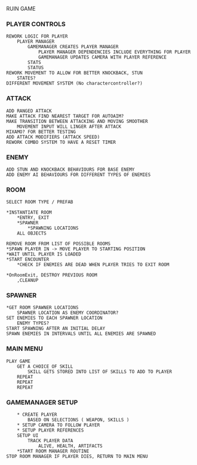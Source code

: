 RUIN GAME

### PLAYER CONTROLS

	REWORK LOGIC FOR PLAYER
		PLAYER MANAGER
			GAMEMANAGER CREATES PLAYER MANAGER
				PLAYER MANAGER DEPENDENCIES INCLUDE EVERYTHING FOR PLAYER
				GAMEMANAGER UPDATES CAMERA WITH PLAYER REFERENCE
			STATS
			STATUS
	REWORK MOVEMENT TO ALLOW FOR BETTER KNOCKBACK, STUN
		STATES?
	DIFFERENT MOVEMENT SYSTEM (No charactercontroller?)

### ATTACK

	ADD RANGED ATTACK
	MAKE ATTACK FIND NEAREST TARGET FOR AUTOAIM?
	MAKE TRANSITION BETWEEN ATTACKING AND MOVING SMOOTHER
		MOVEMENT INPUT WILL LINGER AFTER ATTACK
	MIXAMO? FOR BETTER TESTING
	ADD ATTACK MODIFIERS (ATTACK SPEED)
	REWORK COMBO SYSTEM TO HAVE A RESET TIMER
	
	
### ENEMY
	
	ADD STUN AND KNOCKBACK BEHAVIOURS FOR BASE ENEMY
	ADD ENEMY AI BEHAVIOURS FOR DIFFERENT TYPES OF ENEMIES


### ROOM
	
	SELECT ROOM TYPE / PREFAB
	
	*INSTANTIATE ROOM
		*ENTRY, EXIT
		*SPAWNER
			*SPAWNING LOCATIONS
		ALL OBJECTS
		
	REMOVE ROOM FROM LIST OF POSSIBLE ROOMS
	*SPAWN PLAYER IN -> MOVE PLAYER TO STARTING POSITION
	*WAIT UNTIL PLAYER IS LOADED
	*START ENCOUNTER
		*CHECK IF ENEMIES ARE DEAD WHEN PLAYER TRIES TO EXIT ROOM
		
	*OnRoomExit, DESTROY PREVIOUS ROOM
		,CLEANUP
		
		

### SPAWNER
	
	*GET ROOM SPAWNER LOCATIONS
		SPAWNER LOCATION AS ENEMY COORDINATOR?
	SET ENEMIES TO EACH SPAWNER LOCATION
		ENEMY TYPES?
	START SPAWNING AFTER AN INITIAL DELAY
	SPAWN ENEMIES IN INTERVALS UNTIL ALL ENEMIES ARE SPAWNED
	

### MAIN MENU
	
	PLAY GAME
		GET A CHOICE OF SKILL 
			SKILL GETS STORED INTO LIST OF SKILLS TO ADD TO PLAYER
		REPEAT
		REPEAT
		REPEAT
		
### GAMEMANAGER SETUP
	
		* CREATE PLAYER 
			BASED ON SELECTIONS ( WEAPON, SKILLS )
		* SETUP CAMERA TO FOLLOW PLAYER
		* SETUP PLAYER REFERENCES
		SETUP UI
			TRACK PLAYER DATA
				ALIVE, HEALTH, ARTIFACTS
		*START ROOM MANAGER ROUTINE
	STOP ROOM MANAGER IF PLAYER DIES, RETURN TO MAIN MENU
	

